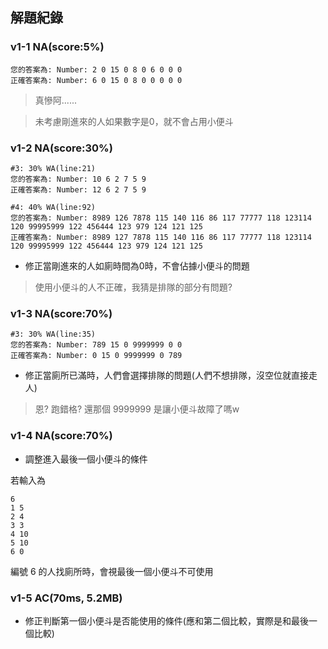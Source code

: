 ## 解題紀錄
### v1-1 NA(score:5%)
```text
您的答案為: Number: 2 0 15 0 8 0 6 0 0 0
正確答案為: Number: 6 0 15 0 8 0 0 0 0 0
```
> 真慘阿......

> 未考慮剛進來的人如果數字是0，就不會占用小便斗

### v1-2 NA(score:30%)
```text
#3: 30% WA(line:21)
您的答案為: Number: 10 6 2 7 5 9
正確答案為: Number: 12 6 2 7 5 9

#4: 40% WA(line:92)
您的答案為: Number: 8989 126 7878 115 140 116 86 117 77777 118 123114 120 99995999 122 456444 123 979 124 121 125
正確答案為: Number: 8989 127 7878 115 140 116 86 117 77777 118 123114 120 99995999 122 456444 123 979 124 121 125
```
- 修正當剛進來的人如廁時間為0時，不會佔據小便斗的問題

> 使用小便斗的人不正確，我猜是排隊的部分有問題?

### v1-3 NA(score:70%)
```text
#3: 30% WA(line:35)
您的答案為: Number: 789 15 0 9999999 0 0
正確答案為: Number: 0 15 0 9999999 0 789
```
- 修正當廁所已滿時，人們會選擇排隊的問題(人們不想排隊，沒空位就直接走人)
> 恩? 跑錯格? 還那個 9999999 是讓小便斗故障了嗎w

### v1-4 NA(score:70%)
- 調整進入最後一個小便斗的條件

若輸入為
```text
6
1 5
2 4
3 3
4 10
5 10
6 0
```
編號 6 的人找廁所時，會視最後一個小便斗不可使用

### v1-5 AC(70ms, 5.2MB)
- 修正判斷第一個小便斗是否能使用的條件(應和第二個比較，實際是和最後一個比較)

